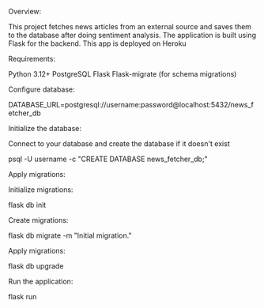 Overview:

This project fetches news articles from an external source and saves them to the database after doing sentiment analysis. The application is built using Flask for the backend. This app is deployed on Heroku

Requirements:

Python 3.12+
PostgreSQL
Flask
Flask-migrate (for schema migrations)

Configure database:

DATABASE_URL=postgresql://username:password@localhost:5432/news_fetcher_db

Initialize the database:

Connect to your database and create the database if it doesn't exist

psql -U username -c "CREATE DATABASE news_fetcher_db;"

Apply migrations:

Initialize migrations:

flask db init

Create migrations:

flask db migrate -m "Initial migration."

Apply migrations:

flask db upgrade

Run the application:

flask run


